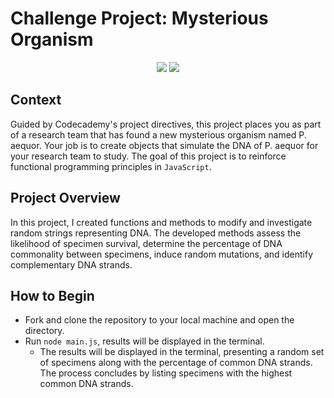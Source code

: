 # Challenge Project: Mysterious Organism

<div align="center">
  <img src="https://img.shields.io/badge/JavaScript-F7DF1E.svg?style=for-the-badge&logo=JavaScript&logoColor=black" />
  <img src="https://img.shields.io/badge/GitHub-181717.svg?style=for-the-badge&logo=GitHub&logoColor=white" />
</div> 

## Context

Guided by Codecademy's project directives, this project places you as part of a research team that has found a new mysterious organism named P. aequor. Your job is to create objects that simulate the DNA of P. aequor for your research team to study. The goal of this project is to reinforce functional programming principles in `JavaScript`.

## Project Overview

In this project, I created functions and methods to modify and investigate random strings representing DNA. The developed methods assess the likelihood of specimen survival, determine the percentage of DNA commonality between specimens, induce random mutations, and identify complementary DNA strands.

## How to Begin

- Fork and clone the repository to your local machine and open the directory.  
- Run `node main.js`, results will be displayed in the terminal.
  - The results will be displayed in the terminal, presenting a random set of specimens along with the percentage of common DNA strands. The process concludes by listing specimens with the highest common DNA strands.
